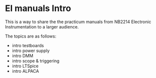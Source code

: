 # EI manuals Intro

This is a way to share the the practicum manuals from NB2214 Electronic Instrumentation to a larger audience. 

The topics are as follows:

- intro testboards
- intro power supply
- intro DMM
- intro scope & triggering
- intro LTSpice
- intro ALPACA
